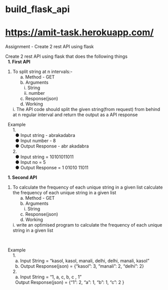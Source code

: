 # build_flask_api 
# https://amit-task.herokuapp.com/
Assignment - Create 2 rest API using flask<br>



Create 2 rest API using flask that does the following things <br>
&nbsp; <b>1. First API</b> <br>
1. To split string at n intervals:- <br>
&nbsp; &nbsp; &nbsp; a. Method - GET <br>
&nbsp; &nbsp; &nbsp; b. Arguments <br>
&nbsp; &nbsp; &nbsp;&nbsp; &nbsp; i. String <br>
&nbsp; &nbsp; &nbsp;&nbsp; &nbsp; ii. number <br>
&nbsp; &nbsp; &nbsp; c. Response(json) <br>
&nbsp; &nbsp; &nbsp; d. Working <br>
i. The API code should split the given string(from request) from
behind at n regular interval and return the output as a API
response <br>

&nbsp; Example <br>
&nbsp; &nbsp; &nbsp; 1.<br>
&nbsp; &nbsp; &nbsp; &nbsp; ● Input string - abrakadabra <br>
&nbsp; &nbsp; &nbsp; &nbsp; ● Input number - 8 <br>
&nbsp; &nbsp; &nbsp; &nbsp; ● Output Response - abr akadabra <br>
&nbsp; &nbsp; &nbsp; 2. <br>
&nbsp; &nbsp; &nbsp; &nbsp; ● Input string = 10101011011 <br>
&nbsp; &nbsp; &nbsp; &nbsp; ● Input no = 5 <br>
&nbsp; &nbsp; &nbsp; &nbsp; ● Output Response = 1 01010 11011 <br>


&nbsp; <b>1. Second API</b> <br>
1. To calculate the frequency of each unique string in a given list calculate
the frequency of each unique string in a given list <br>
&nbsp; &nbsp; &nbsp; a. Method - GET <br>
&nbsp; &nbsp; &nbsp; b. Arguments <br>
&nbsp; &nbsp; &nbsp;&nbsp; &nbsp; i. String <br>
&nbsp; &nbsp; &nbsp; c. Response(json) <br>
&nbsp; &nbsp; &nbsp; d. Working <br>
i.  write an optimised program to calculate the frequency of
each unique string in a given list
 <br>

&nbsp; Example <br>
&nbsp; &nbsp; &nbsp; 1.<br>
&nbsp; &nbsp; &nbsp; &nbsp; a. Input String = “kasol, kasol, manali, delhi, delhi, manali,
kasol” <br>
&nbsp; &nbsp; &nbsp; &nbsp; b. Output Response(json) = {“kasol”: 3, “manali”: 2, “delhi”: 2} <br>
&nbsp; &nbsp; &nbsp; 2. <br>
&nbsp; &nbsp; &nbsp; &nbsp; a. Input String = “1, a, c, b, c , 1” <br>
&nbsp; &nbsp; &nbsp; &nbsp; Output Response(json) = {“1”: 2, “a”: 1, “b”: 1, “c”: 2 }<br>
